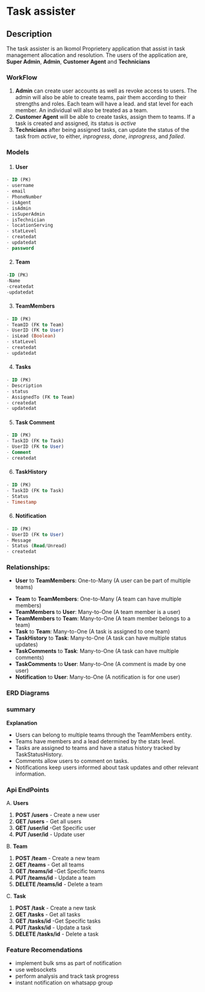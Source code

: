 # Task assister

## Description

The task assister is an Ikomol Proprietery application that assist in task management allocation and resolution. The users of the application are, **Super Admin**, **Admin**, **Customer Agent** and **Technicians**


### WorkFlow

1. **Admin** can create user accounts as well as revoke access to users. The admin will also be able to create teams, pair them according to their strengths and roles. Each team will have a lead. and stat level for each member. An individual will also be treated as a team. 
2. **Customer Agent** will be able to create tasks, assign them to teams. If a task is created and assigned, its status is *active*
3. **Technicians** after being assigned tasks, can update the status of the task from *active*, to either, *inprogress*, *done*, *inprogress*, and *failed*. 

### Models
1. #### User

```sql
- ID (PK)
- username
- email
- PhoneNumber
- isAgent
- isAdmin
- isSuperAdmin
- isTechnician
- locationServing
- statLevel
- createdat
- updatedat
- password
```
2. #### Team

```sql
-ID (PK)
-Name
-createdat
-updatedat
```
3. #### TeamMembers

```sql
- ID (PK)
- TeamID (FK to Team)
- UserID (FK to User)
- isLead (Boolean)
- statLevel
- createdat
- updatedat
```
4. #### Tasks
```sql
- ID (PK)
- Description
- status
- AssignedTo (FK to Team)
- createdat
- updatedat
```
5. #### Task Comment
```sql
- ID (PK)
- TaskID (FK to Task)
- UserID (FK to User)
- Comment
- createdat
```
6. #### TaskHistory
```sql
- ID (PK)
- TaskID (FK to Task)
- Status
- Timestamp
```

6. #### Notification
```sql
- ID (PK)
- UserID (FK to User)
- Message
- Status (Read/Unread)
- createdat
````

### Relationships:

* **User** to **TeamMembers**: One-to-Many (A user can be part of multiple teams)
- **Team** to **TeamMembers**: One-to-Many (A team can have multiple members)
- **TeamMembers** to **User**: Many-to-One (A team member is a user)
- **TeamMembers** to **Team**: Many-to-One (A team member belongs to a team)
- **Task** to **Team**: Many-to-One (A task is assigned to one team)
- **TaskHistory** to **Task**: Many-to-One (A task can have multiple status updates)
- **TaskComments** to **Task**: Many-to-One (A task can have multiple comments)
- **TaskComments** to **User**: Many-to-One (A comment is made by one user)
- **Notification** to **User**: Many-to-One (A notification is for one user)


### ERD Diagrams


### summary

**Explanation**

- Users can belong to multiple teams through the TeamMembers entity.
- Teams have members and a lead determined by the stats level.
- Tasks are assigned to teams and have a status history tracked by TaskStatusHistory.
- Comments allow users to comment on tasks.
- Notifications keep users informed about task updates and other relevant information.


### Api EndPoints
A. **Users**
1. **POST /users** - Create a new user
2. **GET /users** - Get all users
3. **GET /user/id** -Get Specific user
4. **PUT /user/id** - Update user

B. **Team**
1. **POST /team** - Create a new team
2. **GET /teams** - Get all teams
3. **GET /teams/id** -Get Specific teams
4. **PUT /teams/id** - Update a team
5. **DELETE /teams/id** - Delete a team

C. **Task**
1. **POST /task** - Create a new task
2. **GET /tasks** - Get all tasks
3. **GET /tasks/id** -Get Specific tasks
4. **PUT /tasks/id** - Update a task
5. **DELETE /tasks/id** - Delete a task

### Feature Recomendations

- implement bulk sms as part of notification
- use websockets 
- perform analysis and track task progress
- instant notification on whatsapp group

